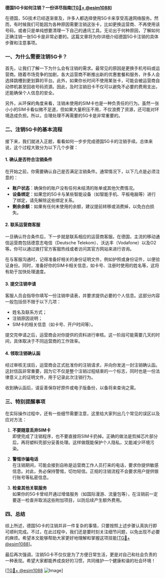 **德国5G卡如何注销？一份详尽指南[[TG💪+ @esim1088](https://t.me/s/esim1088)]**

在德国，5G技术已经逐渐普及，许多人都选择使用5G卡来享受高速网络服务。然而，有时候我们可能因为各种原因需要注销这张卡，比如更换运营商、不再使用该号码，或者只是单纯想要清理一下自己的通讯工具。无论出于何种原因，了解如何正确注销一张5G卡是非常必要的。这篇文章将为你详细介绍德国5G卡注销的具体步骤和注意事项。

### 一、为什么需要注销5G卡？

首先，让我们了解一下为什么会有注销的需求。最常见的原因是更换手机号码或运营商。随着市场竞争的加剧，各大运营商不断推出新的优惠套餐和服务，许多人会选择跳槽到更划算的平台。此外，如果你长时间不使用某张卡，可能会被运营商自动停机甚至回收号码资源。因此，及时注销旧卡不仅可以避免不必要的费用支出，还能确保个人信息的安全。

另外，从环保的角度来看，注销未使用的SIM卡也是一种负责任的行为。虽然一张小小的SIM卡看似微不足道，但如果大量积压不用，不仅浪费了资源，还可能对环境造成负担。所以，合理处理不再需要的5G卡是非常重要的。

### 二、注销5G卡的基本流程

接下来，我们就进入正题，看看如何一步步完成德国5G卡的注销手续。总体来说，这个过程大致分为以下几个步骤：

#### 1. 确认是否符合注销条件

在开始之前，你需要确认自己是否满足注销条件。通常情况下，以下几点是必须注意的：
- **账户状态**：确保你的账户没有任何未结清的账单或其他欠费情况。
- **设备绑定**：如果您的5G卡与某些智能设备（如智能手机、平板电脑等）进行了绑定，请先解除这些绑定关系。
- **剩余余额**：如果有任何未使用的余额，建议提前转移或消费掉，以免白白损失。

#### 2. 联系运营商客服

一旦确认符合条件后，下一步就是联系相应的运营商客服。在德国，主流的移动通信运营商包括德意志电信（Deutsche Telekom）、沃达丰（Vodafone）以及O2等。你可以通过拨打官方客服热线或者访问其官方网站来进行咨询。

在与客服沟通时，记得准备好相关的身份证明文件，例如护照或身份证件，以便验证身份。同时，准备好你的SIM卡相关信息，如卡号、注册时使用的姓名等，这将有助于加快处理速度。

#### 3. 提交注销申请

客服人员会指导你填写一份注销申请表，并要求提供必要的个人信息。这部分内容一般包括但不限于以下几项：
- 姓名及联系方式；
- 注销原因说明；
- SIM卡的相关信息（如卡号、开户时间等）。

提交完申请之后，运营商会对你提供的资料进行审核。这一阶段可能需要几天的时间，具体取决于不同运营商的工作效率。

#### 4. 领取注销确认函

经过审核无误后，运营商会正式批准你的注销请求，并向你发送一封注销确认函。这封信函非常重要，因为它不仅是整个注销过程结束的一个标志，同时也是一份法律意义上的证明文件，用于记录此次注销行为。

收到确认函后，请妥善保存好原件或电子版备份，以备将来查询之需。

### 三、特别提醒事项

在实际操作过程中，还有一些细节需要注意，这里给大家列出几个常见的误区以及应对方法：

1. **不要随意丢弃SIM卡**  
   即使完成了注销程序，也不要直接将SIM卡扔掉。正确的做法是剪掉芯片部分后，再将塑料壳部分妥善处理。这样做既能保护个人隐私，又能减少环境污染。

2. **警惕诈骗电话**  
   在注销期间，可能会接到自称是运营商工作人员打来的电话，要求你提供敏感信息。对此，务必保持警惕，切勿轻信。正规的注销流程不会要求用户提供银行账号等私密信息。

3. **检查其他关联服务**  
   如果你的5G卡曾经开通过增值服务（如国际漫游、流量包等），在注销前一定要逐一检查并取消这些附加项目，以防后续产生额外费用。

### 四、总结

综上所述，德国5G卡的注销并非一件复杂的事情，只要按照上述步骤认真执行即可顺利完成。不过，在此过程中，我们还是要时刻关注细节问题，以免出现不必要的麻烦。希望本文能够帮助大家更好地理解和掌握这项技能[[TG💪+ @esim1088](https://t.me/s/esim1088)]。

最后再次强调，注销5G卡不仅仅是为了方便日常生活，更是对自己和社会负责的一种表现。希望大家都能养成良好的习惯，共同维护一个健康和谐的社会环境！

[[TG💪+ @esim1088](https://t.me/s/esim1088) ![Image](https://i.postimg.cc/4NQfJmqS/Snipaste-2025-05-13-00-14-12.png)]